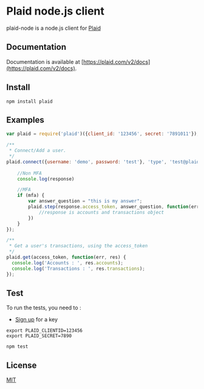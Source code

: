 Plaid node.js client
==============

<!--[![Build Status](https://travis-ci.org/plaid/plaid-node.png)](https://travis-ci.org/plaid/plaid-node) -->


plaid-node is a node.js client for [Plaid](https://plaid.com)

## Documentation
Documentation is available at [https://plaid.com/v2/docs](https://plaid.com/v2/docs).

## Install
    npm install plaid

## Examples
```javascript
var plaid = require('plaid')({client_id: '123456', secret: '7891011'});

/**
 * Connect/Add a user.
 */
plaid.connect({username: 'demo', password: 'test'}, 'type', 'test@plaid.com', function(error, response, mfa){
	
	//Non MFA
	console.log(response)

	//MFA
	if (mfa) {
		var answer_question = "this is my answer";
		plaid.step(response.access_token, answer_question, function(err, response){
			//response is accounts and transactions object
		})
	}
});

/**
 * Get a user's transactions, using the access_token
 */
plaid.get(access_token, function(err, res) {
  console.log('Accounts : ', res.accounts);
  console.log('Transactions : ', res.transactions);
});
```

## Test
To run the tests, you need to :
  - [Sign up](https://plaid.com/signup) for a key
```
export PLAID_CLIENTID=123456
export PLAID_SECRET=7890
```

```
npm test
```

## License
[MIT](https://github.com/plaid/plaid-node/blob/master/LICENSE)

